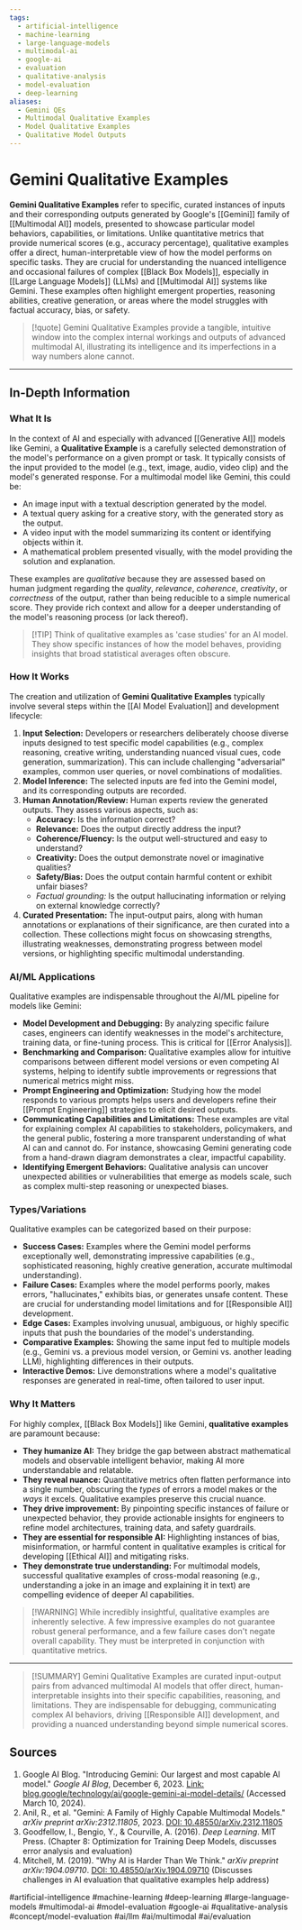 ```yaml
---
tags:
  - artificial-intelligence
  - machine-learning
  - large-language-models
  - multimodal-ai
  - google-ai
  - evaluation
  - qualitative-analysis
  - model-evaluation
  - deep-learning
aliases:
  - Gemini QEs
  - Multimodal Qualitative Examples
  - Model Qualitative Examples
  - Qualitative Model Outputs
---
```


# Gemini Qualitative Examples

**Gemini Qualitative Examples** refer to specific, curated instances of inputs and their corresponding outputs generated by Google's [[Gemini]] family of [[Multimodal AI]] models, presented to showcase particular model behaviors, capabilities, or limitations. Unlike quantitative metrics that provide numerical scores (e.g., accuracy percentage), qualitative examples offer a direct, human-interpretable view of how the model performs on specific tasks. They are crucial for understanding the nuanced intelligence and occasional failures of complex [[Black Box Models]], especially in [[Large Language Models]] (LLMs) and [[Multimodal AI]] systems like Gemini. These examples often highlight emergent properties, reasoning abilities, creative generation, or areas where the model struggles with factual accuracy, bias, or safety.

> [!quote] Gemini Qualitative Examples provide a tangible, intuitive window into the complex internal workings and outputs of advanced multimodal AI, illustrating its intelligence and its imperfections in a way numbers alone cannot.

---

## In-Depth Information

### What It Is
In the context of AI and especially with advanced [[Generative AI]] models like Gemini, a **Qualitative Example** is a carefully selected demonstration of the model's performance on a given prompt or task. It typically consists of the input provided to the model (e.g., text, image, audio, video clip) and the model's generated response. For a multimodal model like Gemini, this could be:
*   An image input with a textual description generated by the model.
*   A textual query asking for a creative story, with the generated story as the output.
*   A video input with the model summarizing its content or identifying objects within it.
*   A mathematical problem presented visually, with the model providing the solution and explanation.

These examples are *qualitative* because they are assessed based on human judgment regarding the *quality*, *relevance*, *coherence*, *creativity*, or *correctness* of the output, rather than being reducible to a simple numerical score. They provide rich context and allow for a deeper understanding of the model's reasoning process (or lack thereof).

> [!TIP] Think of qualitative examples as 'case studies' for an AI model. They show specific instances of how the model behaves, providing insights that broad statistical averages often obscure.

### How It Works
The creation and utilization of **Gemini Qualitative Examples** typically involve several steps within the [[AI Model Evaluation]] and development lifecycle:

1.  **Input Selection:** Developers or researchers deliberately choose diverse inputs designed to test specific model capabilities (e.g., complex reasoning, creative writing, understanding nuanced visual cues, code generation, summarization). This can include challenging "adversarial" examples, common user queries, or novel combinations of modalities.
2.  **Model Inference:** The selected inputs are fed into the Gemini model, and its corresponding outputs are recorded.
3.  **Human Annotation/Review:** Human experts review the generated outputs. They assess various aspects, such as:
    *   **Accuracy:** Is the information correct?
    *   **Relevance:** Does the output directly address the input?
    *   **Coherence/Fluency:** Is the output well-structured and easy to understand?
    *   **Creativity:** Does the output demonstrate novel or imaginative qualities?
    *   **Safety/Bias:** Does the output contain harmful content or exhibit unfair biases?
    *   *Factual grounding:* Is the output hallucinating information or relying on external knowledge correctly?
4.  **Curated Presentation:** The input-output pairs, along with human annotations or explanations of their significance, are then curated into a collection. These collections might focus on showcasing strengths, illustrating weaknesses, demonstrating progress between model versions, or highlighting specific multimodal understanding.

### AI/ML Applications
Qualitative examples are indispensable throughout the AI/ML pipeline for models like Gemini:

*   **Model Development and Debugging:** By analyzing specific failure cases, engineers can identify weaknesses in the model's architecture, training data, or fine-tuning process. This is critical for [[Error Analysis]].
*   **Benchmarking and Comparison:** Qualitative examples allow for intuitive comparisons between different model versions or even competing AI systems, helping to identify subtle improvements or regressions that numerical metrics might miss.
*   **Prompt Engineering and Optimization:** Studying how the model responds to various prompts helps users and developers refine their [[Prompt Engineering]] strategies to elicit desired outputs.
*   **Communicating Capabilities and Limitations:** These examples are vital for explaining complex AI capabilities to stakeholders, policymakers, and the general public, fostering a more transparent understanding of what AI can and cannot do. For instance, showcasing Gemini generating code from a hand-drawn diagram demonstrates a clear, impactful capability.
*   **Identifying Emergent Behaviors:** Qualitative analysis can uncover unexpected abilities or vulnerabilities that emerge as models scale, such as complex multi-step reasoning or unexpected biases.

### Types/Variations
Qualitative examples can be categorized based on their purpose:

*   **Success Cases:** Examples where the Gemini model performs exceptionally well, demonstrating impressive capabilities (e.g., sophisticated reasoning, highly creative generation, accurate multimodal understanding).
*   **Failure Cases:** Examples where the model performs poorly, makes errors, "hallucinates," exhibits bias, or generates unsafe content. These are crucial for understanding model limitations and for [[Responsible AI]] development.
*   **Edge Cases:** Examples involving unusual, ambiguous, or highly specific inputs that push the boundaries of the model's understanding.
*   **Comparative Examples:** Showing the same input fed to multiple models (e.g., Gemini vs. a previous model version, or Gemini vs. another leading LLM), highlighting differences in their outputs.
*   **Interactive Demos:** Live demonstrations where a model's qualitative responses are generated in real-time, often tailored to user input.

### Why It Matters
For highly complex, [[Black Box Models]] like Gemini, **qualitative examples** are paramount because:
*   **They humanize AI:** They bridge the gap between abstract mathematical models and observable intelligent behavior, making AI more understandable and relatable.
*   **They reveal nuance:** Quantitative metrics often flatten performance into a single number, obscuring the *types* of errors a model makes or the *ways* it excels. Qualitative examples preserve this crucial nuance.
*   **They drive improvement:** By pinpointing specific instances of failure or unexpected behavior, they provide actionable insights for engineers to refine model architectures, training data, and safety guardrails.
*   **They are essential for responsible AI:** Highlighting instances of bias, misinformation, or harmful content in qualitative examples is critical for developing [[Ethical AI]] and mitigating risks.
*   **They demonstrate true understanding:** For multimodal models, successful qualitative examples of cross-modal reasoning (e.g., understanding a joke in an image and explaining it in text) are compelling evidence of deeper AI capabilities.

> [!WARNING] While incredibly insightful, qualitative examples are inherently selective. A few impressive examples do not guarantee robust general performance, and a few failure cases don't negate overall capability. They must be interpreted in conjunction with quantitative metrics.

---

> [!SUMMARY] Gemini Qualitative Examples are curated input-output pairs from advanced multimodal AI models that offer direct, human-interpretable insights into their specific capabilities, reasoning, and limitations. They are indispensable for debugging, communicating complex AI behaviors, driving [[Responsible AI]] development, and providing a nuanced understanding beyond simple numerical scores.

## Sources
1.  Google AI Blog. "Introducing Gemini: Our largest and most capable AI model." *Google AI Blog*, December 6, 2023. [Link: blog.google/technology/ai/google-gemini-ai-model-details/](https://blog.google/technology/ai/google-gemini-ai-model-details/) (Accessed March 10, 2024).
2.  Anil, R., et al. "Gemini: A Family of Highly Capable Multimodal Models." *arXiv preprint arXiv:2312.11805*, 2023. [DOI: 10.48550/arXiv.2312.11805](https://arxiv.org/abs/2312.11805)
3.  Goodfellow, I., Bengio, Y., & Courville, A. (2016). *Deep Learning*. MIT Press. (Chapter 8: Optimization for Training Deep Models, discusses error analysis and evaluation)
4.  Mitchell, M. (2019). "Why AI is Harder Than We Think." *arXiv preprint arXiv:1904.09710*. [DOI: 10.48550/arXiv.1904.09710](https://arxiv.org/abs/1904.09710) (Discusses challenges in AI evaluation that qualitative examples help address)

#artificial-intelligence #machine-learning #deep-learning #large-language-models #multimodal-ai #model-evaluation #google-ai #qualitative-analysis
#concept/model-evaluation #ai/llm #ai/multimodal #ai/evaluation
